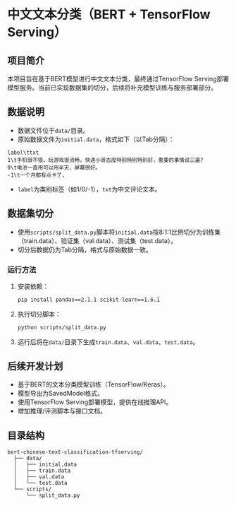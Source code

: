 # 中文文本分类（BERT + TensorFlow Serving）

## 项目简介
本项目旨在基于BERT模型进行中文文本分类，最终通过TensorFlow Serving部署模型服务。当前已实现数据集的切分，后续将补充模型训练与服务部署部分。

## 数据说明
- 数据文件位于`data/`目录。
- 原始数据文件为`initial.data`，格式如下（以Tab分隔）：

```
label\ttxt
1\t手机很不错，玩游戏很流畅，快递小哥态度特别特别特别好，重要的事情说三遍?
0\t电池一直用可以用半天，屏幕很好。
-1\t一个月都有点卡了，
```
- `label`为类别标签（如1/0/-1），`txt`为中文评论文本。

## 数据集切分
- 使用`scripts/split_data.py`脚本将`initial.data`按8:1:1比例切分为训练集（train.data）、验证集（val.data）、测试集（test.data）。
- 切分后数据仍为Tab分隔，格式与原始数据一致。

### 运行方法
1. 安装依赖：
   ```bash
   pip install pandas==2.1.1 scikit-learn==1.6.1
   ```
2. 执行切分脚本：
   ```bash
   python scripts/split_data.py
   ```
3. 运行后将在`data/`目录下生成`train.data`、`val.data`、`test.data`。

## 后续开发计划
- 基于BERT的文本分类模型训练（TensorFlow/Keras）。
- 模型导出为SavedModel格式。
- 使用TensorFlow Serving部署模型，提供在线推理API。
- 增加推理/评测脚本与接口文档。

## 目录结构
```
bert-chinese-text-classification-tfserving/
  ├── data/
  │   ├── initial.data
  │   ├── train.data
  │   ├── val.data
  │   └── test.data
  └── scripts/
      └── split_data.py
```
